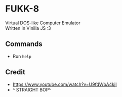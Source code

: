 # FUKK-8
Virtual DOS-like Computer Emulator\
Written in Vinilla JS :3

## Commands
- Run `help`

## Credit
- https://www.youtube.com/watch?v=U9fdWbA4kjI
- ^ STRAIGHT BOP^
